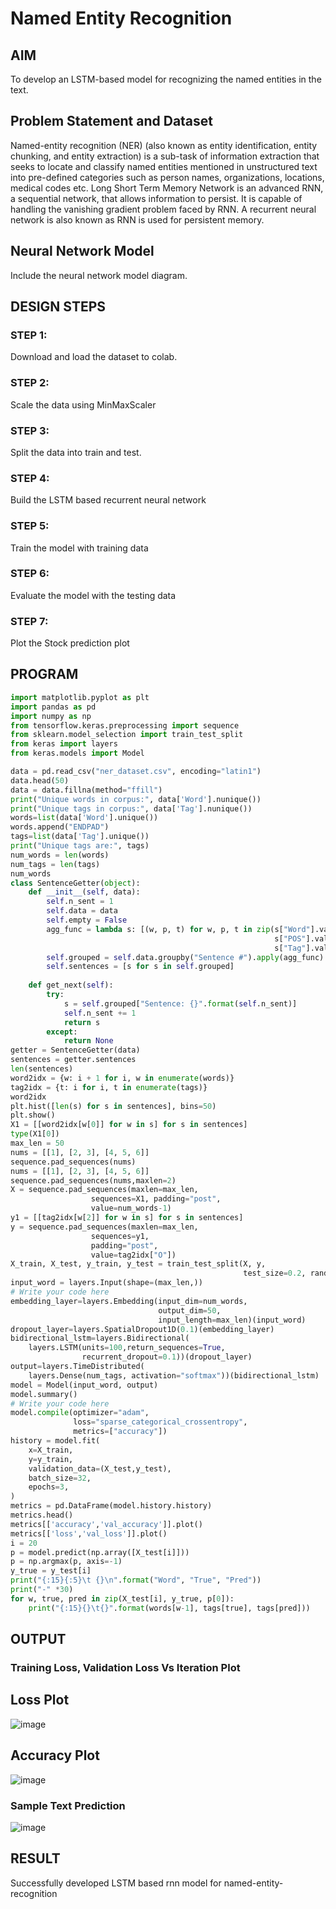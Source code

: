 # Named Entity Recognition

## AIM

To develop an LSTM-based model for recognizing the named entities in the text.

## Problem Statement and Dataset
Named-entity recognition (NER) (also known as entity identification, entity chunking, and entity extraction) is a sub-task of information extraction that seeks to locate and classify named entities mentioned in unstructured text into pre-defined categories such as person names, organizations, locations, medical codes etc. Long Short Term Memory Network is an advanced RNN, a sequential network, that allows information to persist. It is capable of handling the vanishing gradient problem faced by RNN. A recurrent neural network is also known as RNN is used for persistent memory.

## Neural Network Model

Include the neural network model diagram.

## DESIGN STEPS

### STEP 1:
Download and load the dataset to colab.

### STEP 2:
Scale the data using MinMaxScaler

### STEP 3:
Split the data into train and test.

### STEP 4:
Build the LSTM based recurrent neural network

### STEP 5:
Train the model with training data

### STEP 6:
Evaluate the model with the testing data

### STEP 7:
Plot the Stock prediction plot

## PROGRAM

```python
import matplotlib.pyplot as plt
import pandas as pd
import numpy as np
from tensorflow.keras.preprocessing import sequence
from sklearn.model_selection import train_test_split
from keras import layers
from keras.models import Model

data = pd.read_csv("ner_dataset.csv", encoding="latin1")
data.head(50)
data = data.fillna(method="ffill")
print("Unique words in corpus:", data['Word'].nunique())
print("Unique tags in corpus:", data['Tag'].nunique())
words=list(data['Word'].unique())
words.append("ENDPAD")
tags=list(data['Tag'].unique())
print("Unique tags are:", tags)
num_words = len(words)
num_tags = len(tags)
num_words
class SentenceGetter(object):
    def __init__(self, data):
        self.n_sent = 1
        self.data = data
        self.empty = False
        agg_func = lambda s: [(w, p, t) for w, p, t in zip(s["Word"].values.tolist(),
                                                           s["POS"].values.tolist(),
                                                           s["Tag"].values.tolist())]
        self.grouped = self.data.groupby("Sentence #").apply(agg_func)
        self.sentences = [s for s in self.grouped]
    
    def get_next(self):
        try:
            s = self.grouped["Sentence: {}".format(self.n_sent)]
            self.n_sent += 1
            return s
        except:
            return None
getter = SentenceGetter(data)
sentences = getter.sentences
len(sentences)
word2idx = {w: i + 1 for i, w in enumerate(words)}
tag2idx = {t: i for i, t in enumerate(tags)}
word2idx
plt.hist([len(s) for s in sentences], bins=50)
plt.show()
X1 = [[word2idx[w[0]] for w in s] for s in sentences]
type(X1[0])
max_len = 50
nums = [[1], [2, 3], [4, 5, 6]]
sequence.pad_sequences(nums)
nums = [[1], [2, 3], [4, 5, 6]]
sequence.pad_sequences(nums,maxlen=2)
X = sequence.pad_sequences(maxlen=max_len,
                  sequences=X1, padding="post",
                  value=num_words-1)
y1 = [[tag2idx[w[2]] for w in s] for s in sentences]
y = sequence.pad_sequences(maxlen=max_len,
                  sequences=y1,
                  padding="post",
                  value=tag2idx["O"])
X_train, X_test, y_train, y_test = train_test_split(X, y,
                                                    test_size=0.2, random_state=1)
input_word = layers.Input(shape=(max_len,))
# Write your code here   
embedding_layer=layers.Embedding(input_dim=num_words,
                                 output_dim=50,
                                 input_length=max_len)(input_word)
dropout_layer=layers.SpatialDropout1D(0.1)(embedding_layer)
bidirectional_lstm=layers.Bidirectional(
    layers.LSTM(units=100,return_sequences=True,
                recurrent_dropout=0.1))(dropout_layer)
output=layers.TimeDistributed(
    layers.Dense(num_tags, activation="softmax"))(bidirectional_lstm)
model = Model(input_word, output)
model.summary()
# Write your code here
model.compile(optimizer="adam",
              loss="sparse_categorical_crossentropy",
              metrics=["accuracy"])
history = model.fit(
    x=X_train,
    y=y_train,
    validation_data=(X_test,y_test),
    batch_size=32, 
    epochs=3,
)
metrics = pd.DataFrame(model.history.history)
metrics.head()
metrics[['accuracy','val_accuracy']].plot()
metrics[['loss','val_loss']].plot()
i = 20
p = model.predict(np.array([X_test[i]]))
p = np.argmax(p, axis=-1)
y_true = y_test[i]
print("{:15}{:5}\t {}\n".format("Word", "True", "Pred"))
print("-" *30)
for w, true, pred in zip(X_test[i], y_true, p[0]):
    print("{:15}{}\t{}".format(words[w-1], tags[true], tags[pred]))
```

## OUTPUT

### Training Loss, Validation Loss Vs Iteration Plot

## Loss Plot
![image](https://user-images.githubusercontent.com/63336975/197330570-e76690af-aeda-4743-83b6-2bff662d2157.png)

## Accuracy Plot
![image](https://user-images.githubusercontent.com/63336975/197330621-efe18022-8f09-4510-8358-6aa2f756ea06.png)


### Sample Text Prediction
![image](https://user-images.githubusercontent.com/63336975/197330687-be98a871-5653-4562-b6f1-0dc144a79855.png)

## RESULT
Successfully developed LSTM based rnn model for named-entity-recognition
